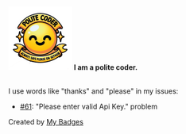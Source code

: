 <img src="https://github.com/my-badges/my-badges/blob/master/badges/polite-coder/polite-coder.png?raw=true" alt="I am a polite coder." title="I am a polite coder." width="128">
<strong>I am a polite coder.</strong>
<br><br>

I use words like "thanks" and "please" in my issues:

- <a href="https://github.com/wakatime/notepadpp-wakatime/issues/61">#61</a>: "Please enter valid Api Key." problem


Created by <a href="https://github.com/my-badges/my-badges">My Badges</a>